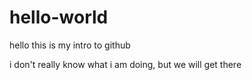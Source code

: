 # hello-world

hello this is my intro to github

i don't really know what i am doing, but we will get there
